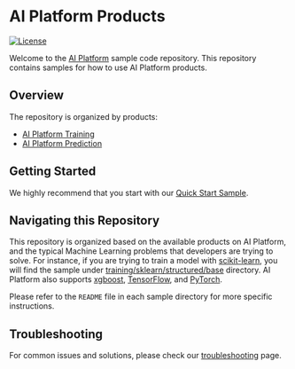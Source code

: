 # AI Platform Products

[![License](https://img.shields.io/badge/License-Apache%202.0-blue.svg)](LICENSE)

Welcome to the [AI Platform](https://cloud.google.com/ml-engine/docs/) sample code repository. This repository contains samples for how to use AI Platform products.

## Overview

The repository is organized by products: 

 - [AI Platform Training](training)
 - [AI Platform Prediction](prediction)
 
<!--
 Commenting these out until we have at least a sample for them in the repo:
 - [AI Platform Notebooks](notebooks)
 - [Deep Learning VM Images](dlvm)
 - [Data Label Services](https://cloud.google.com/data-labeling/docs/)
 - [Built-in Algorithms](built_in_algorithms)
 -->

## Getting Started

We highly recommend that you start with our [Quick Start Sample](./quickstart).

## Navigating this Repository

This repository is organized based on the available products on AI Platform, and the typical Machine Learning problems 
that developers are trying to solve. For instance, if you are trying to train a model with [scikit-learn](https://scikit-learn.org), 
you will find the sample under [training/sklearn/structured/base](./training/sklearn/structured/base) directory.
AI Platform also supports [xgboost](https://xgboost.readthedocs.io/en/latest/), [TensorFlow](https://www.tensorflow.org), and [PyTorch](https://pytorch.org/).

Please refer to the `README` file in each sample directory for more specific instructions.

<!--
Do we actually need this section? 

## Google Machine Learning Repositories

If you’re looking for our guides on how to do Machine Learning on Google Cloud Platform (GCP) using other services, please checkout our other repositories: 

- [ML on GCP](https://github.com/GoogleCloudPlatform/ml-on-gcp), which has guides on how to bring your code from various ML frameworks to [Google Cloud Platform](https://cloud.google.com/) using things like [Google Compute Engine](https://cloud.google.com/compute/) or [Kubernetes](https://kubernetes.io/).
- [Professional Services](https://github.com/GoogleCloudPlatform/professional-services), common solutions and tools developed by Google Cloud's Professional Services team.

-->

## Troubleshooting
For common issues and solutions, please check our [troubleshooting](./troubleshooting.md) page.
